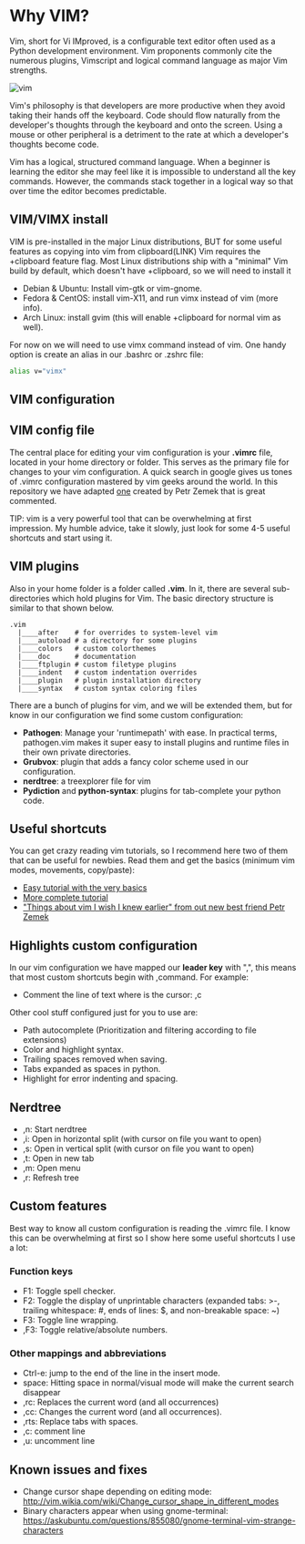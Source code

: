 # Why VIM?

Vim, short for Vi IMproved, is a configurable text editor often used as a Python development environment. Vim proponents commonly cite the numerous plugins, Vimscript and logical command language as major Vim strengths.

![vim](https://github.com/BU-ISCIII/dotfiles/blob/master/images/vim-the-editor.jpg)

Vim's philosophy is that developers are more productive when they avoid taking their hands off the keyboard. Code should flow naturally from the developer's thoughts through the keyboard and onto the screen. Using a mouse or other peripheral is a detriment to the rate at which a developer's thoughts become code.

Vim has a logical, structured command language. When a beginner is learning the editor she may feel like it is impossible to understand all the key commands. However, the commands stack together in a logical way so that over time the editor becomes predictable.

## VIM/VIMX install

VIM is pre-installed in the major Linux distributions, BUT for some useful features as copying into vim from clipboard(LINK) Vim requires the +clipboard feature flag. Most Linux distributions ship with a "minimal" Vim build by default, which doesn't have +clipboard, so we will need to install it

* Debian & Ubuntu: Install vim-gtk or vim-gnome.
* Fedora & CentOS: install vim-X11, and run vimx instead of vim (more info).
* Arch Linux: install gvim (this will enable +clipboard for normal vim as well).

For now on we will need to use vimx command instead of vim. One handy option is create an alias in our .bashrc or .zshrc file:

```Bash
alias v="vimx"
```

## VIM configuration

## VIM config file

The central place for editing your vim configuration is your **.vimrc** file, located in your home directory or folder. This serves as the primary file for changes to your vim configuration.
A quick search in google gives us tones of .vimrc configuration mastered by vim geeks around the world.
In this repository we have adapted [one](https://github.com/s3rvac/dotfiles/tree/master/vim) created by Petr Zemek that is great commented.

TIP: vim is a very powerful tool that can be overwhelming at first impression. My humble advice, take it slowly, just look for some 4-5 useful shortcuts and start using it.

## VIM plugins

Also in your home folder is a folder called **.vim**. In it, there are several sub-directories which hold plugins for Vim. The basic directory structure is similar to that shown below.

```shell
.vim
  |____after    # for overrides to system-level vim
  |____autoload # a directory for some plugins
  |____colors   # custom colorthemes
  |____doc      # documentation
  |____ftplugin # custom filetype plugins
  |____indent   # custom indentation overrides
  |____plugin   # plugin installation directory
  |____syntax   # custom syntax coloring files
```

There are a bunch of plugins for vim, and we will be extended them, but for know in our configuration we find some custom configuration:

* **Pathogen**: Manage your 'runtimepath' with ease. In practical terms, pathogen.vim makes it super easy to install plugins and runtime files in their own private directories.
* **Grubvox**: plugin that adds a fancy color scheme used in our configuration.
* **nerdtree**: a treexplorer file for vim
* **Pydiction** and **python-syntax**: plugins for tab-complete your python code.

## Useful shortcuts

You can get crazy reading vim tutorials, so I recommend here two of them that can be useful for newbies. Read them and get the basics (minimum vim modes, movements, copy/paste):

* [Easy tutorial with the very basics](https://www.howtoforge.com/vim-basics)
* [More complete tutorial](https://www.howtoforge.com/vim-basics)
* ["Things about vim I wish I knew earlier" from out new best friend Petr Zemek](https://blog.petrzemek.net/2016/04/06/things-about-vim-i-wish-i-knew-earlier/)
  
## Highlights custom configuration

In our vim configuration we have mapped our **leader key** with ",", this means that most custom shortcuts begin with ,command. For example:

* Comment the line of text where is the cursor: ,c

Other cool stuff configured just for you to use are:

* Path autocomplete (Prioritization and filtering according to file extensions)
* Color and highlight syntax.
* Trailing spaces removed when saving.
* Tabs expanded as spaces in python.
* Highlight for error indenting and spacing.

## Nerdtree

* ,n: Start nerdtree
* ,i: Open in horizontal split (with cursor on file you want to open)
* ,s: Open in vertical split (with cursor on file you want to open)
* ,t: Open in new tab
* ,m: Open menu
* ,r: Refresh tree

## Custom features

Best way to know all custom configuration is reading the .vimrc file. I know this can be overwhelming at first so I show here some useful shortcuts I use a lot:

### Function keys

* F1: Toggle spell checker.
* F2: Toggle the display of unprintable characters (expanded tabs: >-, trailing whitespace: #, ends of lines: $, and non-breakable space: ~)
* F3: Toggle line wrapping.
* ,F3: Toggle relative/absolute numbers.

### Other mappings and abbreviations

* Ctrl-e: jump to the end of the line in the insert mode.
* space: Hitting space in normal/visual mode will make the current search disappear
* ,rc: Replaces the current word (and all occurrences)
* ,cc: Changes the current word (and all occurrences).
* ,rts: Replace tabs with spaces.
* ,c: comment line
* ,u: uncomment line

## Known issues and fixes

* Change cursor shape depending on editing mode: <http://vim.wikia.com/wiki/Change_cursor_shape_in_different_modes>
* Binary characters appear when using gnome-terminal: <https://askubuntu.com/questions/855080/gnome-terminal-vim-strange-characters>
